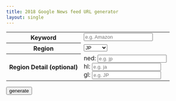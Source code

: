 ```yaml
---
title: 2018 Google News feed URL generator
layout: single
---
```



<form>
  <table>
  <tr>
    <th>Keyword</th>
    <td>
      <input name="q" type="text" placeholder="e.g. Amazon" />
    </td>
  </tr>
  <tr>
    <th>Region</th>
    <td>
      <select name="r">
        <option value="jp">JP</option>
        <option value="en_us">en_US</option>
      </select>
    </td>
  </tr>
  <tr>
    <th>Region Detail (optional)</th>
    <td>
      ned: <input name="ned" type="text" placeholder="e.g. jp" /><br>
      hl: <input name="hl" type="text" placeholder="e.g. ja" /><br>
      gl: <input name="gl" type="text" placeholder="e.g. JP" /><br>
    </td>
  </tr>
  </table>
  <input type="submit" value="generate" />
  <p>
    <a id="result"></a>
  </p>
  <div id="result-items"></div>
</form>

<script>
  const f = document.forms[0];
  const result = document.querySelector('#result')

  f.onsubmit = (ev) => {
    ev.preventDefault()
    const params = {}
    for(let el of ev.target.elements) {
      switch(el.name) {
        case "q":
          params.q = encodeURIComponent(el.value)
          break;

        case "r":
          switch(el.value.toLowerCase()) {
            case "jp":
              params.ned = "jp"
              params.hl = "ja"
              params.gl = "JP"
              break;
            case "en_us":
              params.ned = "us"
              params.hl = "en"
              params.gl = "US"
              break;
          }
          break;

        case "ned":
        case "hl":
        case "gl":
          if(el.value) {
            params[el.name] = el.value
          }
          break;
      }
    }
    if(!params.q) return;

    const url = `https://news.google.com/news/rss/headlines/section/q/${params.q}/?ned=${params.ned}&hl=${params.hl}&gl=${params.gl}`
    result.href = url;
    result.textContent = url;

    fetchContentPreview(url, decodeURIComponent(params.q))
  }

async function fetchContentPreview(url, q) {
  const resultItems = document.querySelector('#result-items')
  resultItems.innerHTML = `Loading preview for '${q}'..`

  const proxy = "https://cors-anywhere.herokuapp.com/"
  const response = await fetch(`${proxy}${url}`, {
    headers: {
      "x-requested-with": "xhr"
    }
  })
  const feed = await response.text()
  const parser = new DOMParser()
  const doc = parser.parseFromString(feed, "application/xml")

  let html = "<ol>"
  for(let item of doc.querySelectorAll('item')) {
    let url = item.querySelector('link').textContent;
    let title = item.querySelector('title').textContent;
    let timestamp = new Date(item.querySelector('pubDate').textContent);
    html += `<li>${timestamp.toLocaleString()}<br><a href="${url}">${title}</a></li>`
  }
  html += '</ol>'
  resultItems.innerHTML = html
}
</script>
